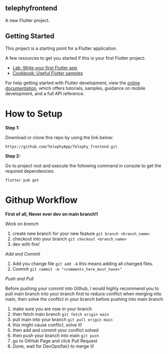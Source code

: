 ## telephyfrontend

A new Flutter project.

## Getting Started

This project is a starting point for a Flutter application.

A few resources to get you started if this is your first Flutter project:

- [Lab: Write your first Flutter app](https://docs.flutter.dev/get-started/codelab)
- [Cookbook: Useful Flutter samples](https://docs.flutter.dev/cookbook)

For help getting started with Flutter development, view the
[online documentation](https://docs.flutter.dev/), which offers tutorials,
samples, guidance on mobile development, and a full API reference.


# How to Setup

**Step 1:**

Download or clone this repo by using the link below:

```
https://github.com/TelephyApp/Telephy_frontend.git
```


**Step 2:**

Go to project root and execute the following command in console to get the required dependencies:

```
flutter pub get
```

# Githup Workflow
**First of all, Never ever dev on main branch!!**

*Work on  branch*
1. create new branch for your new feature
   ``` git branch <branch_name> ```
2. checkout into your branch 
   ``` git checkout <branch_name> ```
3. dev with fire!

*Add and Commit*
1. Add you change file
   ``` git add -A ```
   this means adding all changed files.
2. Commit
   ``` git commit -m "<comments_here_must_have>" ```

*Push and Pull* <br/>

Before pushing your commit into Github, I would highly recommend you to pull main branch into your branch first
to reduce conflict when merging into main, then solve the conflict in your branch before pushing into main branch

1. make sure you are now in your branch
2. then fetch main branch
   ```git fetch origin main```
3. pull main into your branch
   ```git pull origin main```
4. this might cause conflict, solve it!
5. then add and commit your conflict solved
6. then push your branch into main
   ```git push```
7. go to GitHub Page and click Pull Request
8. Done, wait for DevOps(fair) to merge it!
